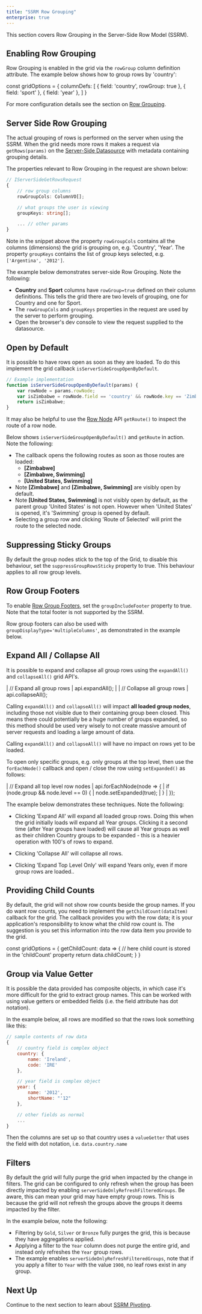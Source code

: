 ```yaml
---
title: "SSRM Row Grouping"
enterprise: true
---
```


This section covers Row Grouping in the Server-Side Row Model (SSRM).

## Enabling Row Grouping

Row Grouping is enabled in the grid via the `rowGroup` column definition attribute.
The example below shows how to group rows by 'country':

<snippet>
const gridOptions = {
    columnDefs: [
        { field: 'country', rowGroup: true },
        { field: 'sport' },
        { field: 'year' },
    ]
}
</snippet>

For more configuration details see the section on [Row Grouping](/grouping/).

## Server Side Row Grouping

The actual grouping of rows is performed on the server when using the SSRM. When the grid needs more rows it makes a 
request via `getRows(params)` on the [Server-Side Datasource](/server-side-model-datasource) with metadata containing 
grouping details.

The properties relevant to Row Grouping in the request are shown below:

```ts
// IServerSideGetRowsRequest
{
    // row group columns
    rowGroupCols: ColumnVO[];

    // what groups the user is viewing
    groupKeys: string[];

    ... // other params
}
```

Note in the snippet above the property `rowGroupCols` contains all the columns (dimensions) the grid is
grouping on, e.g. 'Country', 'Year'. The property `groupKeys` contains the list of group keys selected,
e.g. `['Argentina', '2012']`.

The example below demonstrates server-side Row Grouping. Note the following:

- **Country** and **Sport** columns have `rowGroup=true` defined on their column definitions. This tells the grid there are two levels of grouping, one for Country and one for Sport.
- The `rowGroupCols` and `groupKeys` properties in the request are used by the server to perform grouping.
- Open the browser's dev console to view the request supplied to the datasource.

<grid-example title='Row Grouping' name='row-grouping' type='generated' options='{ "enterprise": true, "exampleHeight": 590, "extras": ["alasql"], "modules": ["serverside", "rowgrouping"] }'></grid-example>

## Open by Default

It is possible to have rows open as soon as they are loaded. To do this implement the grid callback `isServerSideGroupOpenByDefault`.

<api-documentation source='grid-options/properties.json' section='serverSideRowModel' names='["isServerSideGroupOpenByDefault"]' ></api-documentation>

```js
// Example implementation
function isServerSideGroupOpenByDefault(params) {
    var rowNode = params.rowNode;
    var isZimbabwe = rowNode.field == 'country' && rowNode.key == 'Zimbabwe';
    return isZimbabwe;
}
```

It may also be helpful to use the [Row Node](/row-object/) API `getRoute()` to inspect the route of a row node.

<api-documentation source='row-object/resources/reference.json' section='serverSide' names='["getRoute"]' ></api-documentation>

Below shows `isServerSideGroupOpenByDefault()` and `getRoute` in action. Note the following:

- The callback opens the following routes as soon as those routes are loaded:
    - **[Zimbabwe]**
    - **[Zimbabwe, Swimming]**
    - **[United States, Swimming]**
- Note **[Zimbabwe]** and **[Zimbabwe, Swimming]** are visibly open by default.
- Note **[United States, Swimming]** is not visibly open by default, as the parent group 'United States' is not open. However when 'United States' is opened, it's 'Swimming' group is opened by default.
- Selecting a group row and clicking 'Route of Selected' will print the route to the selected node.

<grid-example title='Open by Default' name='open-by-default' type='generated' options='{ "enterprise": true, "extras": ["alasql"], "modules": ["serverside", "rowgrouping"] }'></grid-example>

## Suppressing Sticky Groups

By default the group nodes stick to the top of the Grid, to disable this behaviour, set the `suppressGroupRowsSticky` property to true. This behaviour applies to all row group levels.

<grid-example title='Sticky Groups' name='suppress-sticky-groups' type='generated' options='{ "enterprise": true, "extras": ["alasql"], "modules": ["serverside", "rowgrouping"] }'></grid-example>

## Row Group Footers

To enable [Row Group Footers](/grouping-footers/), set the `groupIncludeFooter` property to true. Note that the total footer is not supported by the SSRM.

<grid-example title='Group Footers' name='group-footer' type='generated' options='{ "enterprise": true, "extras": ["alasql"], "modules": ["serverside","rowgrouping"] }'></grid-example>

Row group footers can also be used with `groupDisplayType='multipleColumns'`, as demonstrated in the example below.

<grid-example title='Multiple Group Columns and Footers' name='group-footer-multiple-cols' type='generated' options='{ "enterprise": true, "extras": ["alasql"], "modules": ["serverside","rowgrouping"] }'></grid-example>

## Expand All / Collapse All

It is possible to expand and collapse all group rows using the `expandAll()` and `collapseAll()` grid API's.

<snippet>
| // Expand all group rows
| api.expandAll();
|
| // Collapse all group rows
| api.collapseAll();
</snippet>

Calling `expandAll()` and `collapseAll()` will impact **all loaded group nodes**, including those not visible due to their containing group been closed. This means there could potentially be a huge number of groups expanded, so this method should be used very wisely to not create massive amount of server requests and loading a large amount of data.

Calling `expandAll()` and `collapseAll()` will have no impact on rows yet to be loaded.

To open only specific groups, e.g. only groups at the top level, then use the `forEachNode()` callback and open / close the row using `setExpanded()` as follows:

<snippet>
| // Expand all top level row nodes
| api.forEachNode(node => {
|     if (node.group && node.level == 0) {
|         node.setExpanded(true);
|     }
| });
</snippet>

The example below demonstrates these techniques. Note the following:

- Clicking 'Expand All' will expand all loaded group rows. Doing this when the grid initially loads will expand all Year groups. Clicking it a second time (after Year groups have loaded) will cause all Year groups as well as their children Country groups to be expanded - this is a heavier operation with 100's of rows to expand.

- Clicking 'Collapse All' will collapse all rows.
- Clicking 'Expand Top Level Only' will expand Years only, even if more group rows are loaded..

<grid-example title='Expand All' name='expand-all' type='generated' options='{ "enterprise": true, "extras": ["alasql"], "modules": ["serverside","rowgrouping"] }'></grid-example>

## Providing Child Counts

By default, the grid will not show row counts beside the group names. If you do want row counts, you need to implement the `getChildCount(dataItem)` callback for the grid. The callback provides you with the row data; it is your application's responsibility to know what the child row count is. The suggestion is you set this information into the row data item you provide to the grid.

<api-documentation source='grid-options/properties.json' section='serverSideRowModel' names='["getChildCount"]' ></api-documentation>

<snippet>
const gridOptions = {
    getChildCount: data => {
        // here child count is stored in the 'childCount' property
        return data.childCount;
    }
}
</snippet>

<grid-example title='Child Counts' name='child-counts' type='generated' options='{ "enterprise": true, "exampleHeight": 590, "extras": ["alasql"], "modules": ["serverside", "rowgrouping"] }'></grid-example>


## Group via Value Getter

It is possible the data provided has composite objects, in which case it's more difficult for the grid to extract group names. This can be worked with using value getters or embedded fields (i.e. the field attribute has dot notation).

In the example below, all rows are modified so that the rows look something like this:

```js
// sample contents of row data
{
    // country field is complex object
    country: {
        name: 'Ireland',
        code: 'IRE'
    },

    // year field is complex object
    year: {
        name: '2012',
        shortName: "'12"
    },

    // other fields as normal
    ...
}
```

Then the columns are set up so that country uses a `valueGetter` that uses the field with dot notation, i.e. `data.country.name`

<grid-example title='Complex Objects' name='complex-objects' type='generated' options='{ "enterprise": true, "exampleHeight": 590, "extras": ["alasql"], "modules": ["serverside", "rowgrouping"] }'></grid-example>

## Filters

By default the grid will fully purge the grid when impacted by the change in filters. The grid can be configured to only refresh when the group has been directly impacted by enabling `serverSideOnlyRefreshFilteredGroups`. Be aware, this can mean your grid may have empty group rows. This is because the grid will not refresh the groups above the groups it deems impacted by the filter.

In the example below, note the following:
- Filtering by `Gold`, `Silver` or `Bronze` fully purges the grid, this is because they have aggregations applied.
- Applying a filter to the `Year` column does not purge the entire grid, and instead only refreshes the `Year` group rows.
- The example enables `serverSideOnlyRefreshFilteredGroups`, note that if you apply a filter to `Year` with the value `1900`, no leaf rows exist in any group.

<grid-example title='Filtering' name='filtering' type='generated' options='{ "enterprise": true, "exampleHeight": 590, "extras": ["alasql"], "modules": ["serverside", "rowgrouping"] }'></grid-example>

## Next Up

Continue to the next section to learn about [SSRM Pivoting](/server-side-model-pivoting/).
